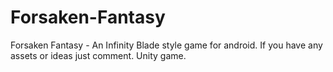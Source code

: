 # Forsaken-Fantasy
Forsaken Fantasy - An Infinity Blade style game for android. If you have any assets or ideas just comment. Unity game.
